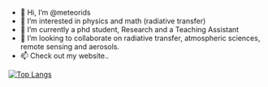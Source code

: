 - 👋 Hi, I’m @meteorids
- 👀 I’m interested in physics and math (radiative transfer)
- 🌱 I’m currently a phd student, Research and a Teaching Assistant
- 💞️ I’m looking to collaborate on radiative transfer, atmospheric sciences, remote sensing and aerosols. 
- 📫 Check out my website..


[![Top Langs](https://github-readme-stats.vercel.app/api/top-langs/?username=meteorids&layout=compact&theme=radical)](https://github.com/anuraghazra/github-readme-stats)


<!---
meteorids/meteorids is a ✨ special ✨ repository because its `README.md` (this file) appears on your GitHub profile.
You can click the Preview link to take a look at your changes.
--->
